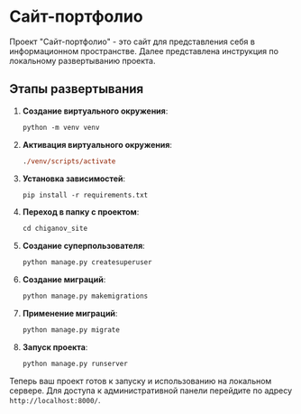 # Сайт-портфолио

Проект "Сайт-портфолио" - это сайт для представления себя в информационном пространстве. Далее представлена инструкция по локальному развертыванию проекта.

## Этапы развертывания

1. **Создание виртуального окружения**:
   ```ps
   python -m venv venv
   ```

2. **Активация виртуального окружения**:
   ```ps
   ./venv/scripts/activate
   ```

3. **Установка зависимостей**:
   ```ps
   pip install -r requirements.txt
   ```

4. **Переход в папку с проектом**:
   ```ps
   cd chiganov_site
   ```

5. **Создание суперпользователя**:
   ```ps
   python manage.py createsuperuser
   ```

6. **Создание миграций**:
   ```ps
   python manage.py makemigrations
   ```

7. **Применение миграций**:
   ```ps
   python manage.py migrate
   ```

6. **Запуск проекта**:
   ```ps
   python manage.py runserver
   ```

Теперь ваш проект готов к запуску и использованию на локальном сервере. Для доступа к административной панели перейдите по адресу `http://localhost:8000/`.